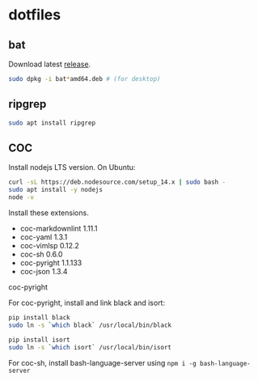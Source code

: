 # dotfiles

## bat

Download latest [release](https://github.com/sharkdp/bat/releases).

```bash
sudo dpkg -i bat*amd64.deb # (for desktop)
```

## ripgrep

```bash
sudo apt install ripgrep
```

## COC

Install nodejs LTS version. On Ubuntu:

```bash
curl -sL https://deb.nodesource.com/setup_14.x | sudo bash -
sudo apt install -y nodejs
node -v
```

Install these extensions.

- coc-markdownlint 1.11.1
- coc-yaml 1.3.1
- coc-vimlsp 0.12.2
- coc-sh 0.6.0
- coc-pyright 1.1.133
- coc-json 1.3.4

coc-pyright

For coc-pyright, install and link black and isort:

```bash
pip install black
sudo ln -s `which black` /usr/local/bin/black

pip install isort
sudo ln -s `which isort` /usr/local/bin/isort
```

For coc-sh, install bash-language-server using `npm i -g bash-language-server`
